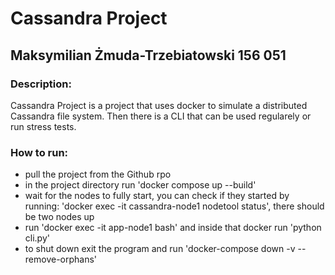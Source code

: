 # Cassandra Project
## Maksymilian Żmuda-Trzebiatowski 156 051
### Description:
Cassandra Project is a project that uses docker to simulate a distributed Cassandra file system. Then there is a CLI that can be used regularely or run stress tests.
### How to run:
* pull the project from the Github rpo
* in the project directory run 'docker compose up --build'
* wait for the nodes to fully start, you can check if they started by running: 'docker exec -it cassandra-node1 nodetool status', there should be two nodes up
* run 'docker exec -it app-node1 bash' and inside that docker run 'python cli.py'
* to shut down exit the program and run 'docker-compose down -v --remove-orphans'
